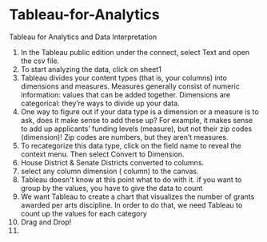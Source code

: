 # Tableau-for-Analytics
Tableau for Analytics and Data Interpretation

1. In the Tableau public edition under the connect, select Text and open the csv file.
2. To start analyzing the data, click on sheet1
3. Tableau divides your content types (that is, your columns) into dimensions and measures. Measures generally consist of numeric information: values that can be added together. Dimensions are categorical: they’re ways to divide up your data.
4. One way to figure out if your data type is a dimension or a measure is to ask, does it make sense to add these up? For example, it makes sense to add up applicants’ funding levels (measure), but not their zip codes (dimension)! Zip codes are numbers, but they aren’t measures.
5. To recategorize this data type, click on the field name to reveal the context menu. Then select Convert to Dimension.
6. House District & Senate Districts converted to columns.
7. select any column dimension ( column) to the canvas.
8. Tableau doesn't know at this point what to do with it. if you want to group by the values, you have to give the data to count
9. We want Tableau to create a chart that visualizes the number of grants awarded per arts discipline. In order to do that, we need Tableau to count up the values for each category
10. Drag and Drop!
11. 
   
